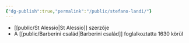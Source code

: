 ```yaml
---
{"dg-publish":true,"permalink":"/public/stefano-landi/"}
---
```


- [[public/St Alessio\|St Alessio]] szerzője
- A [[public/Barberini család\|Barberini család]] foglalkoztatta 1630 körül